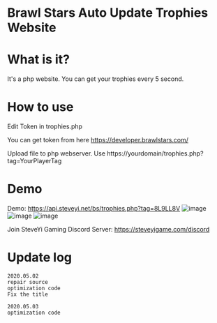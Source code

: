# Brawl Stars Auto Update Trophies Website

# What is it?

It's a php website.
You can get your trophies every 5 second.

# How to use

Edit Token in trophies.php

You can get token from here https://developer.brawlstars.com/

Upload file to php webserver.
Use https://yourdomain/trophies.php?tag=YourPlayerTag

# Demo

Demo: https://api.steveyi.net/bs/trophies.php?tag=8L9LL8V
![image](https://github.com/SteveYiGame/BrawlStars-Auto-Update-Trophies/blob/master/img/ScreenShot01.png)
![image](https://github.com/SteveYiGame/BrawlStars-Auto-Update-Trophies/blob/master/img/ScreenShot02.png)
![image](https://github.com/SteveYiGame/BrawlStars-Auto-Update-Trophies/blob/master/img/ScreenShot03.png)

Join SteveYi Gaming Discord Server: https://steveyigame.com/discord

# Update log
```
2020.05.02
repair source
optimization code
Fix the title

2020.05.03
optimization code
```
